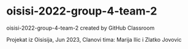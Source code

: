# oisisi-2022-group-4-team-2
oisisi-2022-group-4-team-2 created by GitHub Classroom

Projekat iz Oisisija, Jun 2023, Clanovi tima: Marija Ilic i Zlatko Jovovic

